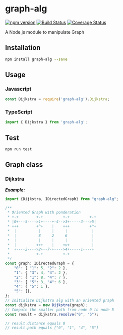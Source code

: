 # graph-alg
[![npm version](https://badge.fury.io/js/graph-alg.svg)](https://badge.fury.io/js/graph-alg) [![Build Status](https://travis-ci.org/MS-elug/graph-alg.svg?branch=master)](https://travis-ci.org/MS-elug/graph-alg) [![Coverage Status](https://coveralls.io/repos/github/MS-elug/graph-alg/badge.svg?branch=master)](https://coveralls.io/github/MS-elug/graph-alg?branch=master)

A Node.js module to manipulate Graph
## Installation
```sh
npm install graph-alg --save
```
## Usage
### Javascript
```javascript
const Dijkstra = require('graph-alg').Dijkstra;
```

### TypeScript
```typescript
import { Dijkstra } from 'graph-alg';
```

## Test
```sh
npm run test
```

## Graph class


### Dijkstra

***Example:***

```typescript
import {Dijkstra, IDirectedGraph} from "graph-alg";

/**
 * Oriented Graph with ponderation
 * +-+        +-+         +-+         +-+
 * |0+---5---->1+----+-4-->3+-----3--->5|
 * +++        +^+    |    +++         +^+
 *  |          |     |     |           |
 *  |          8     2     6           |
 *  |          |     |     |           |
 *  |         +++    |    +v+          |
 *  +----2---->2+--7-+---->4+-----1----+
 *            +-+         +-+
 */
const graph: IDirectedGraph = {
    "0": { "1": 5, "2": 2 },
    "1": { "3": 4, "4": 2 },
    "2": { "1": 8, "4": 7 },
    "3": { "5": 3, "4": 6 },
    "4": { "5": 1 },
    "5": {},
};
// Initialize Dijkstra alg with an oriented graph
const dijkstra = new Dijkstra(graph);
// Compute the smaller path from node 0 to node 5
const result = dijkstra.resolve("0", "5");

// result.distance equals 8
// result.path equals ["0", "1", "4", "5"]

```
